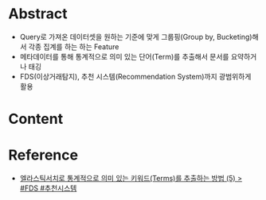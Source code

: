 # Abstract
- Query로 가져온 데이터셋을 원하는 기준에 맞게 그룹핑(Group by, Bucketing)해서 각종 집계를 하는 하는 Feature
- 메타데이터를 통해 통계적으로 의미 있는 단어(Term)를 추출해서 문서를 요약하거나 태깅
- FDS(이상거래탐지), 추천 시스템(Recommendation System)까지 광범위하게 활용
# Content
# Reference
- [엘라스틱서치로 통계적으로 의미 있는 키워드(Terms)를 추출하는 방법 (5) > #FDS #추천시스템](https://blog.naver.com/PostView.naver?blogId=olpaemi&logNo=222020601578&redirect=Dlog&widgetTypeCall=true&topReferer=https%3A%2F%2Fwww.google.com%2F&directAccess=false)